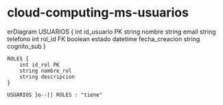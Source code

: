# cloud-computing-ms-usuarios

erDiagram
    USUARIOS {
        int id_usuario PK
        string nombre
        string email
        string telefono
        int rol_id FK
        boolean estado
        datetime fecha_creacion
        string cognito_sub
    }

    ROLES {
        int id_rol PK
        string nombre_rol
        string descripcion
    }

    USUARIOS }o--|| ROLES : "tiene"
